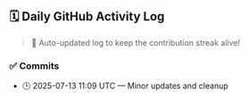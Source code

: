 ## 🗓️ Daily GitHub Activity Log

> 🤖 Auto-updated log to keep the contribution streak alive!

### ✅ Commits

- 🕒 2025-07-13 11:09 UTC — Minor updates and cleanup

